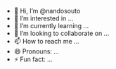 - 👋 Hi, I’m @nandosouto
- 👀 I’m interested in ...
- 🌱 I’m currently learning ...
- 💞️ I’m looking to collaborate on ...
- 📫 How to reach me ...
- 😄 Pronouns: ...
- ⚡ Fun fact: ...

<!---
nandosouto/nandosouto is a ✨ special ✨ repository because its `README.md` (this file) appears on your GitHub profile.
You can click the Preview link to take a look at your changes.
--->
